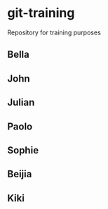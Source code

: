 # git-training

Repository for training purposes

## Bella

## John

## Julian

## Paolo

## Sophie

## Beijia

## Kiki

